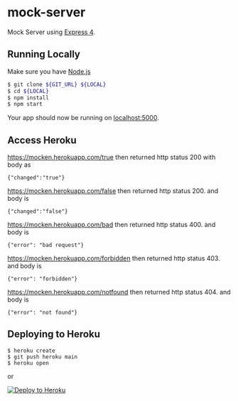 # mock-server

Mock Server using [Express 4](http://expressjs.com/).

## Running Locally

Make sure you have [Node.js](http://nodejs.org/)

```sh
$ git clone ${GIT_URL} ${LOCAL}
$ cd ${LOCAL}
$ npm install
$ npm start
```

Your app should now be running on [localhost:5000](http://localhost:5000/).

## Access Heroku
https://mocken.herokuapp.com/true
then returned http status 200 with body as 
```
{"changed":"true"}
```

https://mocken.herokuapp.com/false
then returned http status 200. and body is 
```
{"changed":"false"}
```

https://mocken.herokuapp.com/bad
then returned http status 400. and body is 
```
{"error": "bad request"}
```

https://mocken.herokuapp.com/forbidden
then returned http status 403. and body is 
```
{"error": "forbidden"}
```

https://mocken.herokuapp.com/notfound
then returned http status 404. and body is 
```
{"error": "not found"}
```

## Deploying to Heroku

```
$ heroku create
$ git push heroku main
$ heroku open
```
or

[![Deploy to Heroku](https://www.herokucdn.com/deploy/button.svg)](https://heroku.com/deploy)
